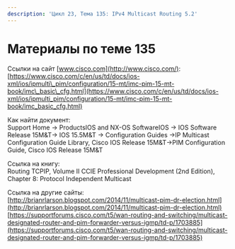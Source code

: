 ```yaml
---
description: 'Цикл 23, Тема 135: IPv4 Multicast Routing 5.2'
---
```


# Материалы по теме 135

Ссылки на сайт [www.cisco.com](http://www.cisco.com/):  
[https://www.cisco.com/c/en/us/td/docs/ios-xml/ios/ipmulti\_pim/configuration/15-mt/imc-pim-15-mt-book/imc\_basic\_cfg.html](https://www.cisco.com/c/en/us/td/docs/ios-xml/ios/ipmulti_pim/configuration/15-mt/imc-pim-15-mt-book/imc_basic_cfg.html)

Как найти документ:  
Support Home → ProductsIOS and NX-OS SoftwareIOS → IOS Software Release 15M&T→ IOS 15.5M&T → Configuration Guides →IP Multicast Configuration Guide Library, Cisco IOS Release 15M&T→PIM Configuration Guide, Cisco IOS Release 15M&T

Ссылка на книгу:  
Routing TCPIP, Volume II CCIE Professional Development \(2nd Edition\), Chapter 8: Protocol Independent Multicast

Ссылка на другие сайты:  
[http://brianrlarson.blogspot.com/2014/11/multicast-pim-dr-election.html](http://brianrlarson.blogspot.com/2014/11/multicast-pim-dr-election.html)  
[https://supportforums.cisco.com/t5/wan-routing-and-switching/multicast-designated-router-and-pim-forwarder-versus-igmp/td-p/1703885](https://supportforums.cisco.com/t5/wan-routing-and-switching/multicast-designated-router-and-pim-forwarder-versus-igmp/td-p/1703885)


